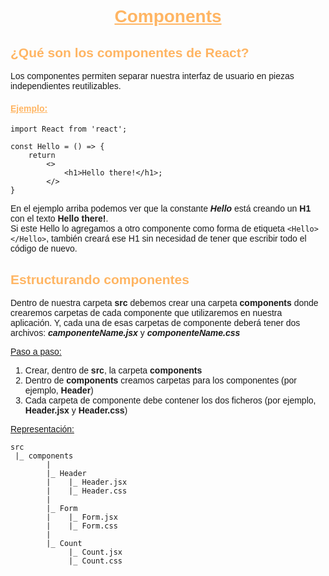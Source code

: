 <body style= "font-family: Arial, Helvetica, sans-serif;">

<h1 style="text-align: center; color: #ffb563;"><ins>Components</ins></h1>

<h2 style="color: #ffb563">¿Qué son los componentes de React?</h2>

Los componentes permiten separar nuestra interfaz de usuario en piezas independientes reutilizables.

<h4 style="color: #ffb563"><ins>Ejemplo:</ins></h4>

```
import React from 'react';

const Hello = () => {
	return
        <>
            <h1>Hello there!</h1>;
        </>
}
```

En el ejemplo arriba podemos ver que la constante ***Hello*** está creando un **H1** con el texto **Hello there!**. <br>
Si este Hello lo agregamos a otro componente como forma de etiqueta ```<Hello></Hello>```, también creará ese H1 sin necesidad de tener que escribir todo el código de nuevo.

<h2 style="color: #ffb563">Estructurando componentes</h2>

Dentro de nuestra carpeta **src** debemos crear una carpeta **components** donde crearemos carpetas de cada componente que utilizaremos en nuestra aplicación. Y, cada una de esas carpetas de componente deberá tener dos archivos: ***camponenteName.jsx*** y ***componenteName.css***

<ins>Paso a paso:</ins>

1. Crear, dentro de **src**, la carpeta **components**
2. Dentro de **components** creamos carpetas para los componentes (por ejemplo, **Header**)
3. Cada carpeta de componente debe contener los dos ficheros (por ejemplo, **Header.jsx** y **Header.css**)

<ins>Representación:</ins>

```
src
 |_ components
        |
        |_ Header
        |    |_ Header.jsx
        |    |_ Header.css
        |
        |_ Form
        |    |_ Form.jsx
        |    |_ Form.css
        |
        |_ Count
             |_ Count.jsx
             |_ Count.css
```

</body>